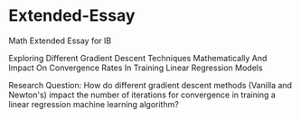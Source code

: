 # Extended-Essay
Math Extended Essay for IB

Exploring Different Gradient Descent Techniques Mathematically And Impact On Convergence Rates In Training Linear Regression Models 

Research Question: How do different gradient descent methods (Vanilla and Newton's) impact the number of iterations for convergence in training a linear regression machine learning algorithm? 
